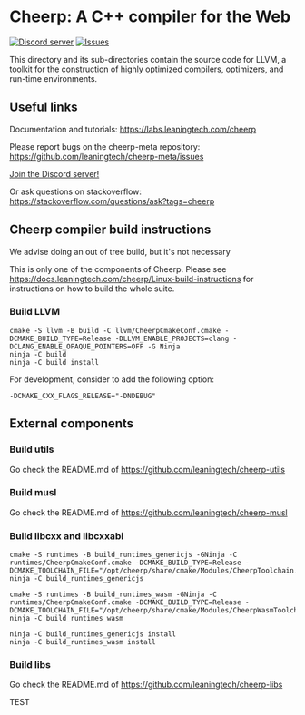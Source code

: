 Cheerp: A C++ compiler for the Web
==================================

[![Discord server](https://img.shields.io/discord/988743885121548329?color=%235865F2&logo=discord&logoColor=%23fff)][discord-invite]
[![Issues](https://img.shields.io/github/issues/leaningtech/cheerp-meta)](https://github.com/leaningtech/cheerp-meta/issues)

This directory and its sub-directories contain the source code for LLVM,
a toolkit for the construction of highly optimized compilers,
optimizers, and run-time environments.

Useful links
------------

Documentation and tutorials:
https://labs.leaningtech.com/cheerp

Please report bugs on the cheerp-meta repository: https://github.com/leaningtech/cheerp-meta/issues

[Join the Discord server!][discord-invite]

Or ask questions on stackoverflow:
https://stackoverflow.com/questions/ask?tags=cheerp

Cheerp compiler build instructions
----------------------------------

We advise doing an out of tree build, but it's not necessary

This is only one of the components of Cheerp. Please see https://docs.leaningtech.com/cheerp/Linux-build-instructions for instructions on how to build the whole suite.


### Build LLVM

```
cmake -S llvm -B build -C llvm/CheerpCmakeConf.cmake -DCMAKE_BUILD_TYPE=Release -DLLVM_ENABLE_PROJECTS=clang -DCLANG_ENABLE_OPAQUE_POINTERS=OFF -G Ninja
ninja -C build
ninja -C build install
```
For development, consider to add the following option:
```
-DCMAKE_CXX_FLAGS_RELEASE="-DNDEBUG"
```

## External components

### Build utils

Go check the README.md of https://github.com/leaningtech/cheerp-utils

### Build musl

Go check the README.md of https://github.com/leaningtech/cheerp-musl

### Build libcxx and libcxxabi

```
cmake -S runtimes -B build_runtimes_genericjs -GNinja -C runtimes/CheerpCmakeConf.cmake -DCMAKE_BUILD_TYPE=Release -DCMAKE_TOOLCHAIN_FILE="/opt/cheerp/share/cmake/Modules/CheerpToolchain.cmake"
ninja -C build_runtimes_genericjs

cmake -S runtimes -B build_runtimes_wasm -GNinja -C runtimes/CheerpCmakeConf.cmake -DCMAKE_BUILD_TYPE=Release -DCMAKE_TOOLCHAIN_FILE="/opt/cheerp/share/cmake/Modules/CheerpWasmToolchain.cmake"
ninja -C build_runtimes_wasm

ninja -C build_runtimes_genericjs install
ninja -C build_runtimes_wasm install
```

### Build libs

Go check the README.md of https://github.com/leaningtech/cheerp-libs

[discord-invite]: https://discord.gg/3UfTSbWdYy

TEST
